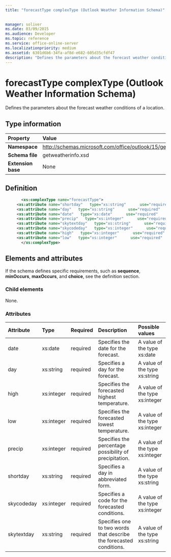 ```yaml
---
title: "forecastType complexType (Outlook Weather Information Schema)"
 
 
manager: soliver
ms.date: 03/09/2015
ms.audience: Developer
ms.topic: reference
ms.service: office-online-server
ms.localizationpriority: medium
ms.assetid: 6301d6b6-34fa-af8d-e682-605d35cfdf47
description: "Defines the parameters about the forecast weather conditions of a location."
---
```


# forecastType complexType (Outlook Weather Information Schema)

Defines the parameters about the forecast weather conditions of a location.
  
## Type information

|Property |Value |
|:-----|:-----|
|**Namespace** <br/> |http://schemas.microsoft.com/office/outlook/15/getweatherinfo.xsd  <br/> |
|**Schema file** <br/> |getweatherinfo.xsd  <br/> |
|**Extension base** <br/> |None  <br/> |
   
## Definition

```XML
       <xs:complexType name="forecastType">
     <xs:attribute name="shortday"   type="xs:string"      use="required"     />
     <xs:attribute name="day"   type="xs:string"      use="required"     />
     <xs:attribute name="date"   type="xs:date"      use="required"     />
     <xs:attribute name="precip"   type="xs:integer"      use="required"     />
     <xs:attribute name="skytextday"   type="xs:string"      use="required"     />
     <xs:attribute name="skycodeday"   type="xs:integer"      use="required"     />
     <xs:attribute name="high"   type="xs:integer"      use="required"     />
     <xs:attribute name="low"   type="xs:integer"      use="required"     />
       </xs:complexType>

```

## Elements and attributes

If the schema defines specific requirements, such as **sequence**, **minOccurs**, **maxOccurs**, and **choice**, see the definition section. 
  
### Child elements

None.
  
### Attributes

|**Attribute**|**Type**|**Required**|**Description**|**Possible values**|
|:-----|:-----|:-----|:-----|:-----|
|date  <br/> |xs:date  <br/> |required  <br/> |Specifies the date for the forecast. |A value of the type xs:date  <br/> |
|day  <br/> |xs:string  <br/> |required  <br/> |Specifies a day for the forecast. |A value of the type xs:string  <br/> |
|high  <br/> |xs:integer  <br/> |required  <br/> |Specifies the forecasted highest temperature. |A value of the type xs:integer  <br/> |
|low  <br/> |xs:integer  <br/> |required  <br/> |Specifies the forecasted lowest temperature. |A value of the type xs:integer  <br/> |
|precip  <br/> |xs:integer  <br/> |required  <br/> |Specifies the percentage possibility of precipitation. |A value of the type xs:integer  <br/> |
|shortday  <br/> |xs:string  <br/> |required  <br/> |Specifies a day in abbreviated form. |A value of the type xs:string  <br/> |
|skycodeday  <br/> |xs:integer  <br/> |required  <br/> |Specifies a code for the forecasted conditions. |A value of the type xs:integer  <br/> |
|skytextday  <br/> |xs:string  <br/> |required  <br/> |Specifies one to two words that describe the forecasted conditions. |A value of the type xs:string  <br/> |
   

